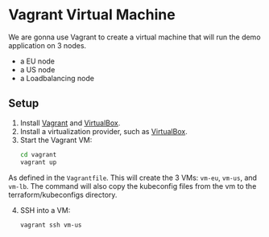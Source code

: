 # Vagrant Virtual Machine

We are gonna use Vagrant to create a virtual machine that will run the demo application on 3 nodes.

- a EU node
- a US node
- a Loadbalancing node

## Setup

1. Install [Vagrant](https://www.vagrantup.com/downloads) and [VirtualBox](https://www.virtualbox.org/wiki/Downloads).
2. Install a virtualization provider, such as [VirtualBox](https://www.virtualbox.org/wiki/Downloads).
3. Start the Vagrant VM:
   ```bash
   cd vagrant
   vagrant up
   ```
As defined in the `Vagrantfile`. This will create the 3 VMs: `vm-eu`, `vm-us`, and `vm-lb`.
The command will also copy the kubeconfig files from the vm to the terraform/kubeconfigs directory.

4. SSH into a VM:
   ```bash
   vagrant ssh vm-us
   ```

